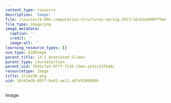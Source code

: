 ```yaml
---
content_type: resource
description: 'Image: '
file: /courses/6-004-computation-structures-spring-2017/10c62edb09ffbe02ae11a97e9200866b_Slide30.png
file_type: image/png
image_metadata:
  caption: ''
  credit: ''
  image-alt: ''
learning_resource_types: []
ocw_type: OCWImage
parent_title: 14.1 Annotated Slides
parent_type: CourseSection
parent_uid: f65bc7a3-97ff-f216-13ee-a241c537bd4c
resourcetype: Image
title: Slide30.png
uid: 10c62edb-09ff-be02-ae11-a97e9200866b
---
```

Image: 

